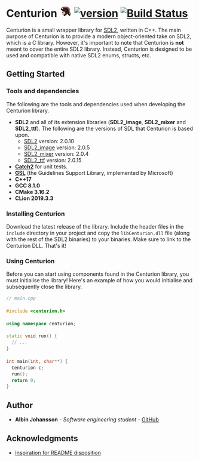 # Centurion ![Centurion](bin/centurion_icon.png) [![version](https://img.shields.io/badge/version-3.1.0-blue.svg)](https://semver.org) [![Build Status](https://travis-ci.org/albin-johansson/Centurion.svg?branch=master)](https://travis-ci.org/albin-johansson/Centurion) 


Centurion is a small wrapper library for [SDL2](https://www.libsdl.org/index.php), written in C++. The main purpose of Centurion is to provide a modern object-oriented take on SDL2, which is a C library. However, it's important to note that Centurion is __not__ meant to cover the entire SDL2 library. Instead, Centurion is designed to be used and compatible with native SDL2 enums, structs, etc.

## Getting Started

### Tools and dependencies
The following are the tools and dependencies used when developing the Centurion library.

* **SDL2** and all of its extension libraries (**SDL2_image**, **SDL2_mixer** and **SDL2_ttf**).
  The following are the versions of SDL that Centurion is based upon.
  * [SDL2](https://www.libsdl.org/download-2.0.php)           version: 2.0.10
  * [SDL2_image](https://www.libsdl.org/projects/SDL_image/)  version: 2.0.5
  * [SDL2_mixer](https://www.libsdl.org/projects/SDL_mixer/)  version: 2.0.4
  * [SDL2_ttf](https://www.libsdl.org/projects/SDL_ttf/)      version: 2.0.15
* [**Catch2**](https://github.com/catchorg/Catch2) for unit tests.
* [**GSL**](https://github.com/microsoft/GSL) (the Guidelines Support Library, implemented by Microsoft)
* **C++17**
* **GCC 8.1.0**
* **CMake 3.16.2**
* **CLion 2019.3.3**

### Installing Centurion
Download the latest release of the library. Include the header files in the `include` directory in your project and copy the `libCenturion.dll` file (along with the rest of the SDL2 binaries) to your binaries. Make sure to link to the Centurion DLL. That's it!

### Using Centurion
Before you can start using components found in the Centurion library, you must initialise the library! Here's an example of how you would initialise and subsequently close the library.
```c++
// main.cpp

#include <centurion.h>

using namespace centurion;

static void run() {
  // ...
}

int main(int, char**) {
  Centurion c;
  run();
  return 0;
}
```
## Author

- __Albin Johansson__ - _Software engineering student_ - [GitHub](https://github.com/albin-johansson)

## Acknowledgments
- [Inspiration for README disposition](https://gist.github.com/PurpleBooth/109311bb0361f32d87a2)
